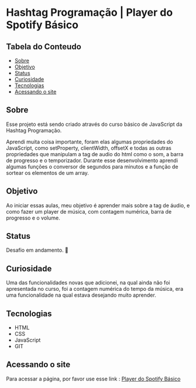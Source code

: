 # Hashtag Programação | Player do Spotify Básico

## Tabela do Conteudo

<ul>
<li><a href="#sobre">Sobre</a></li>
<li><a href="#objetivo">Objetivo</a></li>
<li><a href="#status">Status</a></li>
<li><a href="#curiosidade">Curiosidade</a></li>
<li><a href="#tecnologias">Tecnologias</a></li>
<li><a href="#acessando-o-site">Acessando o site</a></li>
</ul>

## Sobre

Esse projeto está sendo criado através do curso básico de JavaScript da Hashtag Programação.

Aprendi muita coisa importante, foram elas algumas propriedades do JavaScript, como setProperty, clientWidth, offsetX e todas as outras propriedades que manipulam a tag de audio do html como o som, a barra de progresso e o temporizador.
Durante esse desenvolvimento aprendi algumas funções o conversor de segundos para minutos e a função de sortear os elementos de um array.

## Objetivo

Ao iniciar essas aulas, meu objetivo é aprender mais sobre a tag de áudio, e como fazer um player de música, com contagem numérica, barra de progresso e o volume.

## Status

Desafio em andamento. 🥰

<!-- ### Layout Desktop / Mobile
<img src="" alt="Gif do desafio funcionando em ambas as telas"> -->

## Curiosidade

Uma das funcionalidades novas que adicionei, na qual ainda não foi apresentada no curso, foi a contagem numérica do tempo da música, era uma funcionalidade na qual estava desejando muito aprender.

## Tecnologias

<ul>
<li>HTML</li>
<li>CSS</li>
<li>JavaScript</li>
<li>GIT</li>
</ul>

## Acessando o site

Para acessar a página, por favor use esse link : <a href="https://tiago-forward.github.io/player-do-spotify-basico/" target="_blank">Player do Spotify Básico</a>